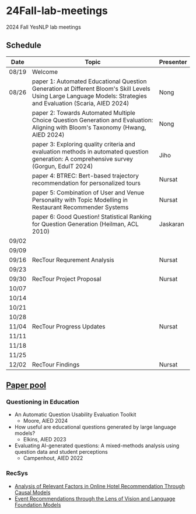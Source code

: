 # 24Fall-lab-meetings
2024 Fall YesNLP lab meetings

## Schedule

| Date       | Topic                                                                                                                                                           | Presenter |
| ----       | -----                                                                                                                                                           | --------  |
| 08/19 | Welcome                                                                                                                                                         |           |
| 08/26 | paper 1: Automated Educational Question Generation at Different Bloom's Skill Levels Using Large Language Models: Strategies and Evaluation (Scaria, AIED 2024) | Nong      |
|            | paper 2: Towards Automated Multiple Choice Question Generation and Evaluation: Aligning with Bloom's Taxonomy (Hwang, AIED 2024)                                | Nong      |
|            | paper 3: Exploring quality criteria and evaluation methods in automated question generation: A comprehensive survey (Gorgun, EduIT 2024)                                                                                                                                                       | Jiho      |
|            | paper 4: BTREC: Bert-based trajectory recommendation for personalized tours                                                                                     | Nursat    |
|            | paper 5: Combination of User and Venue Personality with Topic Modelling in Restaurant Recommender Systems                                                       | Nursat    |
|            | paper 6: Good Question! Statistical Ranking for Question Generation (Heilman, ACL 2010)                                                                                                                                                       | Jaskaran  |
| 09/02 | | |
| 09/09 | | |
| 09/16 | RecTour Requrement Analysis | Nursat |
| 09/23 | | |
| 09/30 | RecTour Project Proposal | Nursat |
| 10/07 | | |
| 10/14 | | |
| 10/21 | | |
| 10/28 | | |
| 11/04 | RecTour Progress Updates | Nursat |
| 11/11 | | |
| 11/18 | | |
| 11/25 | | |
| 12/02 | RecTour Findings | Nursat |



## [Paper pool](https://drive.google.com/drive/folders/1KI1sa4jGvi_7DeexGg8w7k1n-hOM-vPw?usp=sharing)

### Questioning in Education

- An Automatic Question Usability Evaluation Toolkit
    - Moore, AIED 2024
- How useful are educational questions generated by large language models?
    - Elkins, AIED 2023
- Evaluating AI-generated questions: A mixed-methods analysis using question data and student perceptions
    - Campenhout, AIED 2022


### RecSys

- [Analysis of Relevant Factors in Online Hotel Recommendation Through Causal Models
](https://kennesawedu-my.sharepoint.com/:b:/g/personal/jnoh3_kennesaw_edu/EfDL556B6ilFgHwInE1unhIBa1zyk7weOvLxVKqEIK42ww?e=ZCuuBn)
- [Event Recommendations through the Lens of Vision and Language Foundation Models](https://kennesawedu-my.sharepoint.com/:b:/g/personal/jnoh3_kennesaw_edu/EW8QcwEGNv5GsaVNy4piQmUBasnFX6am1S8OCgWI0_sVQA?e=7czkLK)

